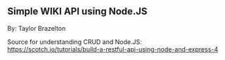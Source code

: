 Simple WIKI API using Node.JS
-------------------------------------
By: Taylor Brazelton

Source for understanding CRUD and Node.JS:
https://scotch.io/tutorials/build-a-restful-api-using-node-and-express-4
